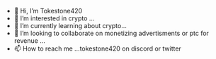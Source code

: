 - 👋 Hi, I’m Tokestone420
- 👀 I’m interested in crypto ...
- 🌱 I’m currently learning about crypto...
- 💞️ I’m looking to collaborate on monetizing advertisments or ptc for revenue ...
- 📫 How to reach me ...tokestone420 on discord or twitter

<!---
Tokestone420/Tokestone420 is a ✨ special ✨ repository because its `README.md` (this file) appears on your GitHub profile.
You can click the Preview link to take a look at your changes.
--->
